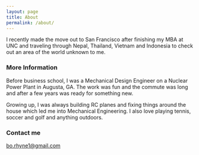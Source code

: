 ```yaml
---
layout: page
title: About
permalink: /about/
---
```


I recently made the move out to San Francisco after finishing my MBA at UNC and traveling through Nepal, Thailand, Vietnam and Indonesia to check out an area of the world unknown to me.

### More Information

Before business school, I was a Mechanical Design Engineer on a Nuclear Power Plant in Augusta, GA. The work was fun and the commute was long and after a few years was ready for something new.
               
Growing up, I was always building RC planes and fixing things around the house which led me into Mechanical Engineering. I also love playing tennis, soccer and golf and anything outdoors.

### Contact me

[bo.rhyne1@gmail.com](mailto:bo.rhyne1@gmail.com)
